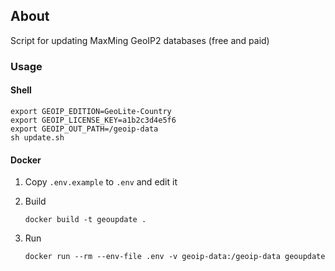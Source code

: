 ## About

Script for updating MaxMing GeoIP2 databases (free and paid)

### Usage

#### Shell

```shell
export GEOIP_EDITION=GeoLite-Country
export GEOIP_LICENSE_KEY=a1b2c3d4e5f6
export GEOIP_OUT_PATH=/geoip-data
sh update.sh
```

#### Docker

1. Copy `.env.example` to `.env` and edit it
2. Build

    ```shell
    docker build -t geoupdate .
    ```

3. Run

    ```shell
    docker run --rm --env-file .env -v geoip-data:/geoip-data geoupdate
    ```
